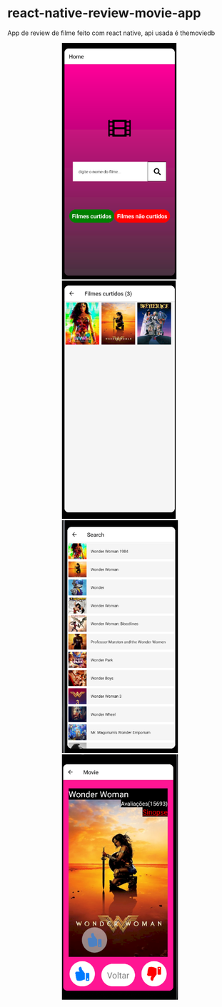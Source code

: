 # react-native-review-movie-app

App de review de filme feito com react native, api usada é themoviedb

<p align="center">
  <img width="260" src="1.png">
  <img src="2.png"  width="260"/>
  <img src="3.png"  width="260"/>
  <img src="4.png"  width="260"/>
</p>

 
